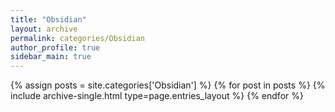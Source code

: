 ```yaml
---
title: "Obsidian"
layout: archive
permalink: categories/Obsidian
author_profile: true
sidebar_main: true
---
```


{% assign posts = site.categories['Obsidian'] %}
{% for post in posts %} {% include archive-single.html type=page.entries_layout %} {% endfor %}
